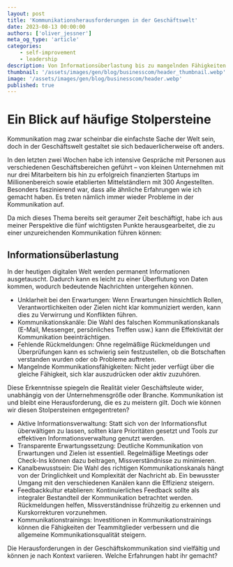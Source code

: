```yaml
---
layout: post
title: 'Kommunikationsherausforderungen in der Geschäftswelt'
date: 2023-08-13 00:00:00
authors: ['oliver_jessner']
meta_og_type: 'article'
categories:
    - self-improvement
    - leadership
description: Von Informationsüberlastung bis zu mangelnden Fähigkeiten. Finde heraus, wie diese Hindernisse überwunden werden können, um effektive Zusammenarbeit zu fördern.
thumbnail: '/assets/images/gen/blog/businesscom/header_thumbnail.webp'
image: '/assets/images/gen/blog/businesscom/header.webp'
published: true
---
```


# Ein Blick auf häufige Stolpersteine

Kommunikation mag zwar scheinbar die einfachste Sache der Welt sein, doch in der Geschäftswelt gestaltet sie sich bedauerlicherweise oft anders.

In den letzten zwei Wochen habe ich intensive Gespräche mit Personen aus verschiedenen Geschäftsbereichen geführt – von kleinen Unternehmen mit nur drei Mitarbeitern bis hin zu erfolgreich finanzierten Startups im Millionenbereich sowie etablierten Mittelständlern mit 300 Angestellten. Besonders faszinierend war, dass alle ähnliche Erfahrungen wie ich gemacht haben. Es treten nämlich immer wieder Probleme in der Kommunikation auf.

Da mich dieses Thema bereits seit geraumer Zeit beschäftigt, habe ich aus meiner Perspektive die fünf wichtigsten Punkte herausgearbeitet, die zu einer unzureichenden Kommunikation führen können:

## Informationsüberlastung

In der heutigen digitalen Welt werden permanent Informationen ausgetauscht. Dadurch kann es leicht zu einer Überflutung von Daten kommen, wodurch bedeutende Nachrichten untergehen können.

-   Unklarheit bei den Erwartungen: Wenn Erwartungen hinsichtlich Rollen, Verantwortlichkeiten oder Zielen nicht klar kommuniziert werden, kann dies zu Verwirrung und Konflikten führen.
-   Kommunikationskanäle: Die Wahl des falschen Kommunikationskanals (E-Mail, Messenger, persönliches Treffen usw.) kann die Effektivität der Kommunikation beeinträchtigen.
-   Fehlende Rückmeldungen: Ohne regelmäßige Rückmeldungen und Überprüfungen kann es schwierig sein festzustellen, ob die Botschaften verstanden wurden oder ob Probleme auftreten.
-   Mangelnde Kommunikationsfähigkeiten: Nicht jeder verfügt über die gleiche Fähigkeit, sich klar auszudrücken oder aktiv zuzuhören.

Diese Erkenntnisse spiegeln die Realität vieler Geschäftsleute wider, unabhängig von der Unternehmensgröße oder Branche. Kommunikation ist und bleibt eine Herausforderung, die es zu meistern gilt. Doch wie können wir diesen Stolpersteinen entgegentreten?

-   Aktive Informationsverwaltung: Statt sich von der Informationsflut überwältigen zu lassen, sollten klare Prioritäten gesetzt und Tools zur effektiven Informationsverwaltung genutzt werden.
-   Transparente Erwartungssetzung: Deutliche Kommunikation von Erwartungen und Zielen ist essentiell. Regelmäßige Meetings oder Check-Ins können dazu beitragen, Missverständnisse zu minimieren.
-   Kanalbewusstsein: Die Wahl des richtigen Kommunikationskanals hängt von der Dringlichkeit und Komplexität der Nachricht ab. Ein bewusster Umgang mit den verschiedenen Kanälen kann die Effizienz steigern.
-   Feedbackkultur etablieren: Kontinuierliches Feedback sollte als integraler Bestandteil der Kommunikation betrachtet werden. Rückmeldungen helfen, Missverständnisse frühzeitig zu erkennen und Kurskorrekturen vorzunehmen.
-   Kommunikationstrainings: Investitionen in Kommunikationstrainings können die Fähigkeiten der Teammitglieder verbessern und die allgemeine Kommunikationsqualität steigern.

Die Herausforderungen in der Geschäftskommunikation sind vielfältig und können je nach Kontext variieren. Welche Erfahrungen habt ihr gemacht?
